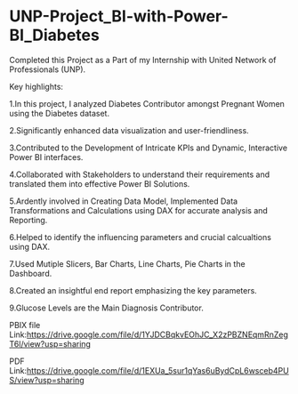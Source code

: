 # UNP-Project_BI-with-Power-BI_Diabetes

Completed this Project as a Part of my Internship with United Network of Professionals (UNP).

Key highlights:

1.In this project, I analyzed Diabetes Contributor amongst Pregnant Women using the Diabetes dataset.

2.Significantly enhanced data visualization and user-friendliness.

3.Contributed to the Development of Intricate KPIs and Dynamic, Interactive Power BI interfaces.

4.Collaborated with Stakeholders to understand their requirements and translated them into effective Power BI Solutions.

5.Ardently involved in Creating Data Model, Implemented Data Transformations and Calculations using DAX for accurate analysis and Reporting.

6.Helped to identify the influencing parameters and crucial calcualtions using DAX.

7.Used Mutiple Slicers, Bar Charts, Line Charts, Pie Charts in the Dashboard.

8.Created an insightful end report emphasizing the key parameters.

9.Glucose Levels are the Main Diagnosis Contributor.

PBIX file Link:https://drive.google.com/file/d/1YJDCBqkvEOhJC_X2zPBZNEqmRnZegT6l/view?usp=sharing

PDF Link:https://drive.google.com/file/d/1EXUa_5sur1qYas6uBydCpL6wsceb4PUS/view?usp=sharing

